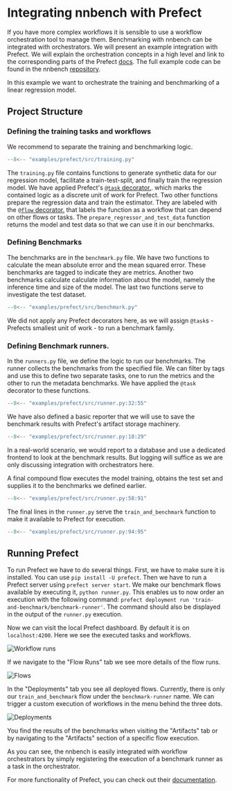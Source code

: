 # Integrating nnbench with Prefect

If you have more complex workflows it is sensible to use a workflow orchestration tool to manage them. 
Benchmarking with nnbench can be integrated with orchestrators. We will present an example integration with Prefect.
We will explain the orchestration concepts in a high level and link to the corresponding parts of the  Prefect [docs](https://docs.prefect.io/).
The full example code can be found in the nnbench [repository](https://github.com/aai-institute/nnbench/tree/main/examples/prefect).

In this example we want to orchestrate the training and benchmarking of a linear regression model.

## Project Structure
### Defining the training tasks and workflows
We recommend to separate the training and benchmarking logic. 

```python
--8<-- "examples/prefect/src/training.py"
```

The `training.py` file contains functions to generate synthetic data for our regression model, facilitate a train-test-split, and finally train the regression model.
We have applied Prefect's [`@task` decorator.](https://docs.prefect.io/latest/concepts/tasks/). which marks the contained logic as a discrete unit of work for Prefect. 
Two other functions prepare the regression data and train the estimator. 
They are labeled with the [`@flow` decorator.](https://docs.prefect.io/latest/concepts/flows) that labels the function as a workflow that can depend on other flows or tasks.
The `prepare_regressor_and_test_data` function returns the model and test data so that we can use it in our benchmarks.

### Defining Benchmarks 
The benchmarks are in the `benchmark.py` file.
We have two functions to calculate the mean absolute error and the mean squared error.
These benchmarks are tagged to indicate they are metrics.
Another two benchmarks calculate calculate information about the model, namely the inference time and size of the model.
The last two functions serve to investigate the test dataset.

```python
--8<-- "examples/prefect/src/benchmark.py"
```

We did not apply any Prefect decorators here, as we will assign `@task`s - Prefects smallest unit of work - to run a benchmark family.

### Defining Benchmark runners.
In the `runners.py` file, we define the logic to run our benchmarks.
The runner collects the benchmarks from the specified file. 
We can filter by tags and use this to define two separate tasks, one to run the metrics and the other to run the metadata benchmarks. We have applied the `@task` decorator to these functions.

```python
--8<-- "examples/prefect/src/runner.py:32:55"
```

We have also defined a basic reporter that we will use to save the benchmark results with Prefect's artifact storage machinery.

```python
--8<-- "examples/prefect/src/runner.py:18:29"
```
In a real-world scenario, we would report to a database and use a dedicated frontend to look at the benchmark results. But logging will suffice as we are only discussing integration with orchestrators here.

A final compound flow executes the model training, obtains the test set and supplies it to the benchmarks we defined earlier.

```python
--8<-- "examples/prefect/src/runner.py:58:91"
```

The final lines in the `runner.py` serve the `train_and_benchmark` function to make it available to Prefect for execution.

```python
--8<-- "examples/prefect/src/runner.py:94:95"
```

## Running Prefect
To run Prefect we have to do several things.
First, we have to make sure it is installed. You can use `pip install -U prefect`.
Then we have to run a Prefect server using `prefect server start`.
We make our benchmark flows available by executing it, `python runner.py`.
This enables us to now order an execution with the following command: `prefect deployment run 'train-and-benchmark/benchmark-runner'`.
The command should also be displayed in the output of the `runner.py` execution.

Now we can visit the local Prefect dashboard. By default it is on `localhost:4200`. 
Here we see the executed tasks and workflows.

![Workflow runs](./prefect_resources/flow_runs.png)

If we navigate to the "Flow Runs" tab we see more details of the flow runs.

![Flows](./prefect_resources/detail_flow_runs.png)

In the "Deployments" tab you see all deployed flows.
Currently, there is only our `train_and_benchmark` flow under the `benchmark-runner` name.
We can trigger a custom execution of workflows in the menu behind the three dots.

![Deployments](./prefect_resources/deployments.png)

You find the results of the benchmarks when visiting the "Artifacts" tab or by navigating to the "Artifacts" section of a specific flow execution.

As you can see, the nnbench is easily integrated with workflow orchestrators by simply registering the execution of a benchmark runner as a task in the orchestrator.

For more functionality of Prefect, you can check out their [documentation](https://docs.prefect.io). 
